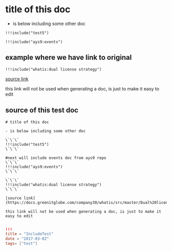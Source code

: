 
# title of this doc

- is below including some other doc

```
!!!include("test5")
```

```
!!!include("ays9:events")
```

## example where we have link to original


```
!!!include("whatis:dual license strategy")

```

[source link](https://docs.greenitglobe.com/company30/whatis/src/master/Dual%20license%20strategy.md) 

this link will not be used when generating a doc, is just to make it easy to edit

## source of this test doc

```
# title of this doc

- is below including some other doc

\`\`\`
!!!include("test5")
\`\`\`

#next will include events doc from ays9 repo
\`\`\`
!!!include("ays9:events")
\`\`\`

\`\`\`
!!!include("whatis:dual license strategy")
\`\`\`

[source link](https://docs.greenitglobe.com/company30/whatis/src/master/Dual%20license%20strategy.md) 

this link will not be used when generating a doc, is just to make it easy to edit


```


```toml
!!!
title = "IncludeTest"
date = "2017-03-02"
tags= ["test"]
```
